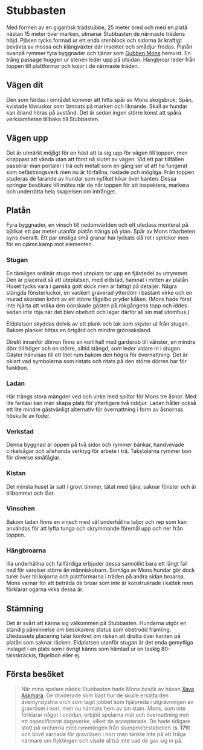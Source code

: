 # Stubbasten

Med formen av en gigantisk trädstubbe, 25 meter bred och med en platå nästan 15 meter över marken, utmanar Stubbasten de närmaste trädens höjd. Pjäsen tycks formad ur ett enda stenblock och sidorna är kraftigt beväxta av mossa och klängväxter där insekter och smådjur frodas. Platån ovanpå rymmer fyra byggnader och tjänar som [Gubben Mons](gubben_mons.html) hemvist. En trång passage huggen ur stenen leder upp på utsidan. Hängbroar leder från toppen till plattformar och kojor i de närmaste träden.

## Vägen dit

Den som färdas i området kommer att hitta spår av Mons skogsbruk; Spån, kvistade lövruskor som lämnats på marken och liknande. Skall av hundar kan ibland höras på avstånd. Det är sedan ingen större konst att spåra verksamheten tillbaka till Stubbasten.

## Vägen upp

Det är utmärkt möjligt för en häst att ta sig upp för vägen till toppen, men knappast att vända utan att först nå slutet av vägen. Vid ett par tillfällen passerar man portaler i trä och metall som en gång ser ut att ha fungerat som befästningsverk men nu är förfallna, rostade och mögliga. Från toppen studeras de farande av hundar som nyfiket kikar över kanten. Dessa springer besökare till mötes när de når toppen för att inspektera, markera och underrätta hela skapelsen om intrånget.

## Platån

Fyra byggnader, en vinsch till nedomvärlden och ett utedass monterat på bjälkar ett par meter utanför platån trängs på ytan. Spår av Mons träarbeten syns överallt. Ett par ensliga små granar har lyckats slå rot i sprickor men för en ojämn kamp mot elementen.

### Stugan

En tämligen ordinär stuga med uteplats tar upp en fjärdedel av utrymmet. Den är placerad så att uteplatsen, med eldstad, hamnat i mitten av platån. Huset tycks vara i ganska gott skick men är fattigt på detaljer. Några stängda fönsterluckor, en vackert graverad ytterdörr i bastant virke och en murad skorsten krönt av ett större fågelbo pryder kåken. (Mons hade först inte hjärta att vräka den oönskade gästen på rökgångens topp och iddes sedan inte röja när det blev obebott och lagar därför all sin mat utomhus.)

Eldplatsen skyddas delvis av ett plank och tak som skjuter ut från stugan. Bakom planket hittas en örtgård och mindre grönsaksland.

Direkt innanför dörren finns en kort hall med garderob till vänster, en mindre dörr till höger och en större, alltid stängd, som leder vidare in i stugan. Gäster hänvisas till ett litet rum bakom den högra för övernattning. Det är oklart vad symbolerna som ristats och ritats på den större dörren har för  funktion.

### Ladan

Här trängs stora mängder ved och virke med spiltor för Mons tre åsnor. Med lite fantasi kan man skapa plats för ytterligare två riddjur. Ladan håller också ett lite mindre gästvänligt alternativ för övernattning i form av åsnornas höskulle av foder.

### Verkstad

Denna byggnad är öppen på två sidor och rymmer bänkar, handvevade cirkelsågar och allehanda verktyg för arbete i trä. Takstolarna rymmer bon för diverse småfåglar.

### Kistan

Det minsta huset är satt i grovt timmer, tätat med tjära, saknar fönster och är tillbommat och låst.

### Vinschen

Bakom ladan finns en vinsch med väl underhållna taljor och rep som kan användas för att lyfta tunga och skrymmande föremål upp och ner från toppen.

### Hängbroarna

Illa underhållna och fallfärdiga erbjuder dessa sannolikt bara ett långt fall ned för varelser större än människobarn. Somliga av Mons hundar gör dock turer över till kojorna och plattformarna i träden på andra sidan broarna. Mons varnar för att beträda de broar som inte är konstruerade i kattek men förklarar ogärna vilka dessa är.

## Stämning

Det är svårt att känna sig välkommen på Stubbasten. Hundarna utgör en ständig påminnelse om besökarens status som obetrodd främling. Utedassets placering talar konkret om risken att drutta över kanten på platån som saknar räcken. Eldplatsen utanför stugan är det enda gemytliga inslaget i en plats som i övrigt känns som hämtad ur en taskig 80-talsskräckis, fågelbon eller ej.

## Första besöket

> När mina spelare nådde Stubbasten hade Mons besök av häxan [Xaye Askmara](xaye_askmara.html). De dividerade som bäst hur de skulle ersätta den äventyrslystna orch som tagit jobbet som hjälpreda i utgrävningen av gravröset i norr, men nu hämtats hem av sin stam. Mons, som inte förklarar något i onödan, erbjöd spelarna mat och övernattning mot ett ospecificerat dagsverke, vilket de accepterade. De hade tidigare stött på orcherna med rymmlingen från slumpmötestabellen (**s. 179**) och blivit varnade för gravrösen i norr men tänkte inte på att fråga närmare om flyktingen och visste alltså inte vad de gav sig in på.

